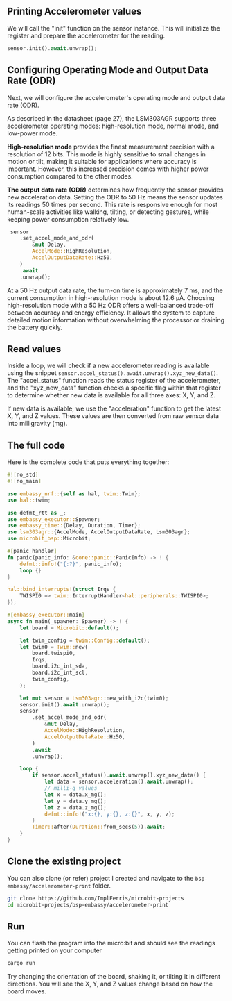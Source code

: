 ## Printing Accelerometer values

We will call the "init" function on the sensor instance. This will initialize the register and prepare the accelerometer for the reading.

```rust
sensor.init().await.unwrap();
```

## Configuring Operating Mode and Output Data Rate (ODR)

Next, we will configure the accelerometer's operating mode and output data rate (ODR).

As described in the datasheet (page 27), the LSM303AGR supports three accelerometer operating modes: high-resolution mode, normal mode, and low-power mode.

**High-resolution mode** provides the finest measurement precision with a resolution of 12 bits. This mode is highly sensitive to small changes in motion or tilt, making it suitable for applications where accuracy is important. However, this increased precision comes with higher power consumption compared to the other modes. 

**The output data rate (ODR)** determines how frequently the sensor provides new acceleration data. Setting the ODR to 50 Hz means the sensor updates its readings 50 times per second. This rate is responsive enough for most human-scale activities like walking, tilting, or detecting gestures, while keeping power consumption relatively low.

```rust
 sensor
    .set_accel_mode_and_odr(
        &mut Delay,
        AccelMode::HighResolution,
        AccelOutputDataRate::Hz50,
    )
    .await
    .unwrap();
```
At a 50 Hz output data rate, the turn-on time is approximately 7 ms, and the current consumption in high-resolution mode is about 12.6 µA. Choosing high-resolution mode with a 50 Hz ODR offers a well-balanced trade-off between accuracy and energy efficiency. It allows the system to capture detailed motion information without overwhelming the processor or draining the battery quickly.

## Read values

Inside a loop, we will check if a new accelerometer reading is available using the snippet `sensor.accel_status().await.unwrap().xyz_new_data()`.
The "accel_status" function reads the status register of the accelerometer, and the "xyz_new_data" function checks a specific flag within that register to determine whether new data is available for all three axes: X, Y, and Z.

If new data is available, we use the "acceleration" function to get the latest X, Y, and Z values. These values are then converted from raw sensor data into milligravity (mg). 

## The full code

Here is the complete code that puts everything together:

```rust
#![no_std]
#![no_main]

use embassy_nrf::{self as hal, twim::Twim};
use hal::twim;

use defmt_rtt as _;
use embassy_executor::Spawner;
use embassy_time::{Delay, Duration, Timer};
use lsm303agr::{AccelMode, AccelOutputDataRate, Lsm303agr};
use microbit_bsp::Microbit;

#[panic_handler]
fn panic(panic_info: &core::panic::PanicInfo) -> ! {
    defmt::info!("{:?}", panic_info);
    loop {}
}

hal::bind_interrupts!(struct Irqs {
    TWISPI0 => twim::InterruptHandler<hal::peripherals::TWISPI0>;
});

#[embassy_executor::main]
async fn main(_spawner: Spawner) -> ! {
    let board = Microbit::default();

    let twim_config = twim::Config::default();
    let twim0 = Twim::new(
        board.twispi0,
        Irqs,
        board.i2c_int_sda,
        board.i2c_int_scl,
        twim_config,
    );

    let mut sensor = Lsm303agr::new_with_i2c(twim0);
    sensor.init().await.unwrap();
    sensor
        .set_accel_mode_and_odr(
            &mut Delay,
            AccelMode::HighResolution,
            AccelOutputDataRate::Hz50,
        )
        .await
        .unwrap();

    loop {
        if sensor.accel_status().await.unwrap().xyz_new_data() {
            let data = sensor.acceleration().await.unwrap();
            // milli-g values
            let x = data.x_mg();
            let y = data.y_mg();
            let z = data.z_mg();
            defmt::info!("x:{}, y:{}, z:{}", x, y, z);
        }
        Timer::after(Duration::from_secs(5)).await;
    }
}
```

## Clone the existing project
You can also clone (or refer) project I created and navigate to the `bsp-embassy/accelerometer-print` folder.

```sh
git clone https://github.com/ImplFerris/microbit-projects
cd microbit-projects/bsp-embassy/accelerometer-print
```


## Run

You can flash the program into the micro:bit and should see the readings getting printed on your computer

```sh
cargo run
```

Try changing the orientation of the board, shaking it, or tilting it in different directions. You will see the X, Y, and Z values change based on how the board moves.
